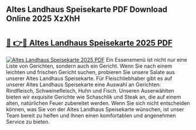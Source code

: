 ## Altes Landhaus Speisekarte PDF Download Online 2025 XzXhH

# <h2><a href="http://gcbhz3w.nevu.top/?p=Altes+Landhaus+Speisekarte">🔗 👉🔴 Altes Landhaus Speisekarte 2025 PDF</a></h2>

[![Altes Landhaus Speisekarte 2025 PDF](https://i.imgur.com/dBaPXMq.png)](http://gcbhz3w.nevu.top/?p=Altes+Landhaus+Speisekarte)
Ein Essensmenü ist nicht nur eine Liste von Gerichten, sondern auch ein Gericht. Wenn Sie nach einem leichten und frischen Gericht suchen, probieren Sie unsere Salate aus unserer Altes Landhaus Speisekarte. Für Fleischliebhaber gibt es auf unserer Altes Landhaus Speisekarte eine Auswahl an Gerichten: Rindfleisch, Schweinefleisch, Huhn und Fisch. Unseren Auserwählten bieten wir exquisite Gerichte wie Schaschlik und Steak an, die auf einem alten, natürlichen Feuer zubereitet werden. Wenn Sie sich nicht entscheiden können, was Sie von der Altes Landhaus Speisekarte wünschen, ist unser Team bereit zu helfen und Ihnen einen komfortablen und angenehmen Service zu bieten.
